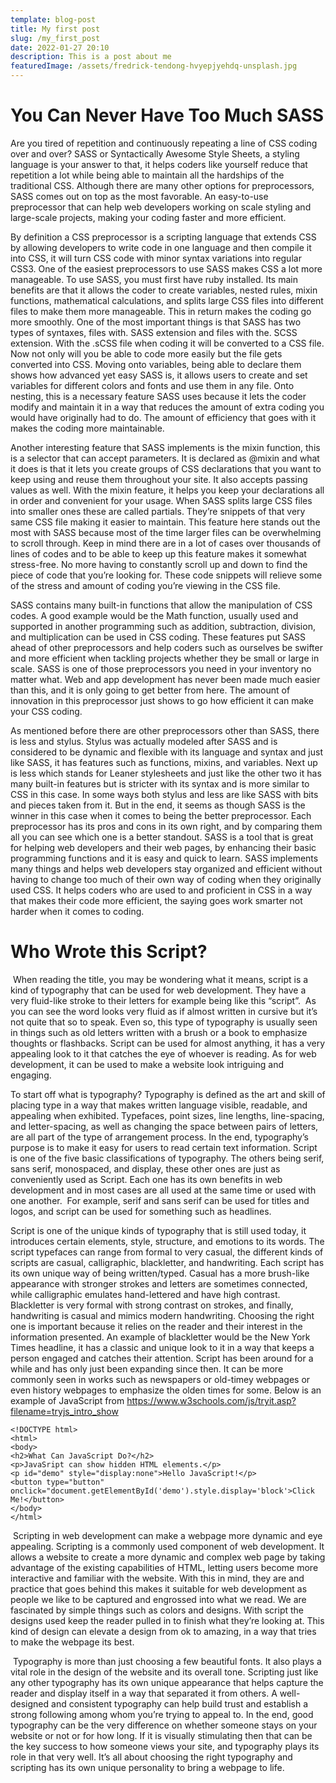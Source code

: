 ```yaml
---
template: blog-post
title: My first post
slug: /my_first_post
date: 2022-01-27 20:10
description: This is a post about me
featuredImage: /assets/fredrick-tendong-hvyepjyehdq-unsplash.jpg
---
```

<!--StartFragment-->

# **You Can Never Have Too Much SASS**

Are you tired of repetition and continuously repeating a line of CSS coding over and over? SASS or Syntactically Awesome Style Sheets, a styling language is your answer to that, it helps coders like yourself reduce that repetition a lot while being able to maintain all the hardships of the traditional CSS. Although there are many other options for preprocessors, SASS comes out on top as the most favorable. An easy-to-use preprocessor that can help web developers working on scale styling and large-scale projects, making your coding faster and more efficient.

By definition a CSS preprocessor is a scripting language that extends CSS by allowing developers to write code in one language and then compile it into CSS, it will turn CSS code with minor syntax variations into regular CSS3. One of the easiest preprocessors to use SASS makes CSS a lot more manageable. To use SASS, you must first have ruby installed. Its main benefits are that it allows the coder to create variables, nested rules, mixin functions, mathematical calculations, and splits large CSS files into different files to make them more manageable. This in return makes the coding go more smoothly. One of the most important things is that SASS has two types of syntaxes, files with. SASS extension and files with the. SCSS extension. With the .sCSS file when coding it will be converted to a CSS file. Now not only will you be able to code more easily but the file gets converted into CSS. Moving onto variables, being able to declare them shows how advanced yet easy SASS is, it allows users to create and set variables for different colors and fonts and use them in any file. Onto nesting, this is a necessary feature SASS uses because it lets the coder modify and maintain it in a way that reduces the amount of extra coding you would have originally had to do. The amount of efficiency that goes with it makes the coding more maintainable.

Another interesting feature that SASS implements is the mixin function, this is a selector that can accept parameters. It is declared as @mixin and what it does is that it lets you create groups of CSS declarations that you want to keep using and reuse them throughout your site. It also accepts passing values as well. With the mixin feature, it helps you keep your declarations all in order and convenient for your usage. When SASS splits large CSS files into smaller ones these are called partials. They’re snippets of that very same CSS file making it easier to maintain. This feature here stands out the most with SASS because most of the time larger files can be overwhelming to scroll through. Keep in mind there are in a lot of cases over thousands of lines of codes and to be able to keep up this feature makes it somewhat stress-free. No more having to constantly scroll up and down to find the piece of code that you’re looking for. These code snippets will relieve some of the stress and amount of coding you’re viewing in the CSS file.

SASS contains many built-in functions that allow the manipulation of CSS codes. A good example would be the Math function, usually used and supported in another programming such as addition, subtraction, division, and multiplication can be used in CSS coding. These features put SASS ahead of other preprocessors and help coders such as ourselves be swifter and more efficient when tackling projects whether they be small or large in scale. SASS is one of those preprocessors you need in your inventory no matter what. Web and app development has never been made much easier than this, and it is only going to get better from here. The amount of innovation in this preprocessor just shows to go how efficient it can make your CSS coding.

As mentioned before there are other preprocessors other than SASS, there is less and stylus. Stylus was actually modeled after SASS and is considered to be dynamic and flexible with its language and syntax and just like SASS, it has features such as functions, mixins, and variables. Next up is less which stands for Leaner stylesheets and just like the other two it has many built-in features but is stricter with its syntax and is more similar to CSS in this case. In some ways both stylus and less are like SASS with bits and pieces taken from it. But in the end, it seems as though SASS is the winner in this case when it comes to being the better preprocessor. Each preprocessor has its pros and cons in its own right, and by comparing them all you can see which one is a better standout. SASS is a tool that is great for helping web developers and their web pages, by enhancing their basic programming functions and it is easy and quick to learn. SASS implements many things and helps web developers stay organized and efficient without having to change too much of their own way of coding when they originally used CSS. It helps coders who are used to and proficient in CSS in a way that makes their code more efficient, the saying goes work smarter not harder when it comes to coding.   

<!--EndFragment-->

<!--StartFragment-->

# **Who Wrote this Script?**

 When reading the title, you may be wondering what it means, script is a kind of typography that can be used for web development. They have a very fluid-like stroke to their letters for example being like this “script”.  As you can see the word looks very fluid as if almost written in cursive but it’s not quite that so to speak. Even so, this type of typography is usually seen in things such as old letters written with a brush or a book to emphasize thoughts or flashbacks. Script can be used for almost anything, it has a very appealing look to it that catches the eye of whoever is reading. As for web development, it can be used to make a website look intriguing and engaging.

To start off what is typography? Typography is defined as the art and skill of placing type in a way that makes written language visible, readable, and appealing when exhibited. Typefaces, point sizes, line lengths, line-spacing, and letter-spacing, as well as changing the space between pairs of letters, are all part of the type of arrangement process. In the end, typography’s purpose is to make it easy for users to read certain text information. Script is one of the five basic classifications of typography. The others being serif, sans serif, monospaced, and display, these other ones are just as conveniently used as Script. Each one has its own benefits in web development and in most cases are all used at the same time or used with one another.  For example, serif and sans serif can be used for titles and logos, and script can be used for something such as headlines.

Script is one of the unique kinds of typography that is still used today, it introduces certain elements, style, structure, and emotions to its words. The script typefaces can range from formal to very casual, the different kinds of scripts are casual, calligraphic, blackletter, and handwriting. Each script has its own unique way of being written/typed. Casual has a more brush-like appearance with stronger strokes and letters are sometimes connected, while calligraphic emulates hand-lettered and have high contrast. Blackletter is very formal with strong contrast on strokes, and finally, handwriting is casual and mimics modern handwriting. Choosing the right one is important because it relies on the reader and their interest in the information presented. An example of blackletter would be the New York Times headline, it has a classic and unique look to it in a way that keeps a person engaged and catches their attention. Script has been around for a while and has only just been expanding since then. It can be more commonly seen in works such as newspapers or old-timey webpages or even history webpages to emphasize the olden times for some. Below is an example of JavaScript from <https://www.w3schools.com/js/tryit.asp?filename=tryjs_intro_show>

```
<!DOCTYPE html>
<html>
<body>
<h2>What Can JavaScript Do?</h2>
<p>JavaSript can show hidden HTML elements.</p>
<p id="demo" style="display:none">Hello JavaScript!</p>
<button type="button" onclick="document.getElementById('demo').style.display='block'>Click Me!</button>
</body>
</html>
```

 Scripting in web development can make a webpage more dynamic and eye appealing. Scripting is a commonly used component of web development. It allows a website to create a more dynamic and complex web page by taking advantage of the existing capabilities of HTML, letting users become more interactive and familiar with the website. With this in mind, they are and practice that goes behind this makes it suitable for web development as people we like to be captured and engrossed into what we read. We are fascinated by simple things such as colors and designs. With script the designs used keep the reader pulled in to finish what they’re looking at. This kind of design can elevate a design from ok to amazing, in a way that tries to make the webpage its best.

 Typography is more than just choosing a few beautiful fonts. It also plays a vital role in the design of the website and its overall tone. Scripting just like any other typography has its own unique appearance that helps capture the reader and display itself in a way that separated it from others. A well-designed and consistent typography can help build trust and establish a strong following among whom you’re trying to appeal to. In the end, good typography can be the very difference on whether someone stays on your website or not or for how long. If it is visually stimulating then that can be the key success to how someone views your site, and typography plays its role in that very well. It’s all about choosing the right typography and scripting has its own unique personality to bring a webpage to life.

<!--EndFragment-->